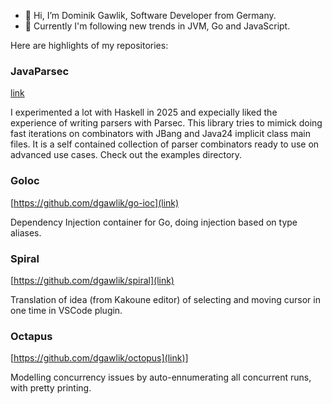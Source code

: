 - 👋 Hi, I’m Dominik Gawlik, Software Developer from Germany.
- 👀 Currently I'm following new trends in JVM, Go and JavaScript.

Here are highlights of my repositories:

### JavaParsec

[link](https://github.com/dgawlik/JavaParsec])

I experimented a lot with Haskell in 2025 and expecially liked the experience of writing parsers with Parsec. This library
tries to mimick doing fast iterations on combinators with JBang and Java24 implicit class main files. It is a self contained
collection of parser combinators ready to use on advanced use cases. Check out the examples directory.

### GoIoc

[https://github.com/dgawlik/go-ioc](link)

Dependency Injection container for Go, doing injection based on type aliases.

### Spiral

[https://github.com/dgawlik/spiral](link)

Translation of idea (from Kakoune editor) of selecting and moving cursor in one time in VSCode plugin.

### Octapus

[https://github.com/dgawlik/octopus](link)]

Modelling concurrency issues by auto-ennumerating all concurrent runs, with pretty printing.

<!---
dgawlik/dgawlik is a ✨ special ✨ repository because its `README.md` (this file) appears on your GitHub profile.
You can click the Preview link to take a look at your changes.
--->
